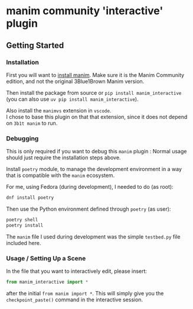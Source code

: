 # manim community 'interactive' plugin

## Getting Started
### Installation

First you will want to [install manim](https://docs.manim.community/en/stable/installation.html). Make sure it is the Manim Community edition, and not the original 3Blue1Brown Manim version. 

Then install the package from source or `pip install manim_interactive` 
(you can also use `uv pip install manim_interactive`).

Also install the `manimvs` extension in `vscode`.  
I chose to base this plugin on that that extension, since it does not depend on `3b1t manim` to run.



### Debugging

This is only required if you want to debug this `manim` plugin : Normal usage should just require the installation steps above.

Install `poetry` module, to manage the development environment in a way that is compatible with the `manim` ecosystem.

For me, using Fedora (during development), I needed to do (as root):

```bash
dnf install poetry
```

Then use the Python environment defined through `poetry` (as user):
```bash
poetry shell
poetry install
```
The `manim` file I used during development was the simple `testbed.py` file included here.


### Usage / Setting Up a Scene  

In the file that you want to interactively edit, please insert:

```py
from manim_interactive import *
```

after the initial `from manim import *`.  This will simply give you the `checkpoint_paste()` command in the interactive session.

